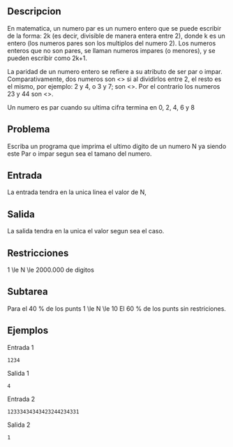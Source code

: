 ## Descripcion



En matematica, un numero par es un numero entero que se puede escribir de la forma: 2k (es decir, divisible de manera entera entre 2), donde k es un entero (los numeros pares son los multiplos del numero 2). Los numeros enteros que no son pares, se llaman numeros impares (o menores), y se pueden escribir como 2k+1.



La paridad de un numero entero se refiere a su atributo de ser par o impar. Comparativamente, dos numeros son <<de la misma paridad>> si al dividirlos entre 2, el resto es el mismo, por ejemplo: 2 y 4, o 3 y 7; son <<de la misma paridad>>. Por el contrario los numeros 23 y 44 son <<de distinta paridad>>.



Un numero es par cuando su ultima cifra termina en 0, 2, 4, 6 y 8



## Problema



Escriba un programa que imprima el ultimo digito de un numero N ya siendo este Par o impar segun sea el tamano del numero.



## Entrada



La entrada tendra en la unica linea el valor de N,



## Salida



La salida tendra en la unica el valor segun sea el caso.



## Restricciones



1 \le N \le 2000.000 de digitos



## Subtarea



Para el 40 % de los punts 1 \le N \le 10
El 60 % de los punts sin restriciones.



## Ejemplos



Entrada 1



```
1234
```


Salida 1



```
4
```


Entrada 2



```
12333434343423244234331
```


Salida 2



```
1
```


